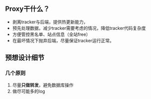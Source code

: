 ## Proxy干什么？
- 剥离tracker与后端，提供热更新能力，
- 预先处理数据，减少tracker需要考虑的情况，降低tracker代码复杂度
- 方便管控黑名单、站点信息（全站free）
- 在最坏情况下抛弃后端，尽量保证tracker运行正常。

## 预想设计细节
### 几个原则
1. 尽量**只做转发**，避免数据库操作
2. 做尽可能多的log

